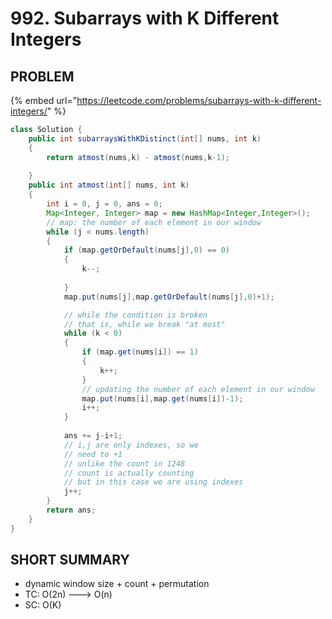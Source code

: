 # 992. Subarrays with K Different Integers

## PROBLEM

{% embed url="https://leetcode.com/problems/subarrays-with-k-different-integers/" %}

```java
class Solution {
    public int subarraysWithKDistinct(int[] nums, int k) 
    {
        return atmost(nums,k) - atmost(nums,k-1);
        
    }
    public int atmost(int[] nums, int k)
    {
        int i = 0, j = 0, ans = 0;
        Map<Integer, Integer> map = new HashMap<Integer,Integer>();
        // map: the number of each element in our window
        while (j < nums.length)
        {
            if (map.getOrDefault(nums[j],0) == 0)
            {
                k--;
                
            }
            map.put(nums[j],map.getOrDefault(nums[j],0)+1);

            // while the condition is broken
            // that is, while we break "at most"
            while (k < 0)
            {
                if (map.get(nums[i]) == 1)
                {
                    k++;
                }
                // updating the number of each element in our window
                map.put(nums[i],map.get(nums[i])-1);
                i++;
            }
            
            ans += j-i+1;
            // i,j are only indexes, so we
            // need to +1
            // unlike the count in 1248
            // count is actually counting
            // but in this case we are using indexes
            j++;
        }
        return ans;
    }
}
```

## SHORT SUMMARY

* dynamic window size + count + permutation
* TC: O(2n) ---> O(n)
* SC: O(K)

